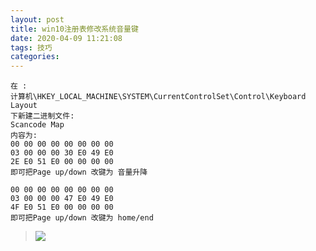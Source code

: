 ```yaml
---
layout: post
title: win10注册表修改系统音量键
date: 2020-04-09 11:21:08
tags: 技巧
categories:
---
```


```
在 :
计算机\HKEY_LOCAL_MACHINE\SYSTEM\CurrentControlSet\Control\Keyboard Layout
下新建二进制文件:
Scancode Map
内容为:
00 00 00 00 00 00 00 00 
03 00 00 00 30 E0 49 E0
2E E0 51 E0 00 00 00 00
即可把Page up/down 改键为 音量升降

00 00 00 00 00 00 00 00 
03 00 00 00 47 E0 49 E0
4F E0 51 E0 00 00 00 00
即可把Page up/down 改键为 home/end
```
> ![](/codeicu.github.io/assets//scancode-Map修改系统按键/1.png)

